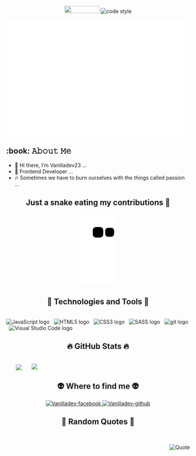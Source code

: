 <div align="center">

<img height="20px" width="95px" src="https://raw.githubusercontent.com/wiki/ryanoasis/nerd-fonts/images/faux-shield-badge-os-logos.svg?sanitize=true" alt=""></a>
![code style](https://img.shields.io/badge/code_style-prettier-ff69b4.svg?style=flat-square)

</div>
<!-- <h1 align="center" dir="auto"></a>Hi there <g-emoji class="g-emoji" alias="wave" fallback-src="https://github.githubassets.com/images/icons/emoji/unicode/1f44b.png">👋</g-emoji>, I'm Vanilla23</h1> -->

<a href="#" target="_blank">
  <img src="svg/vanilla23.svg" width="1200" alt="Click to see the source" />
</a>

<br>

<h2>:book: 𝙰𝚋𝚘𝚞𝚝 𝙼𝚎</h2>

- 👀 Hi there, I’m Vanilladev23 ...
- 🧼 Frontend Developer ...
- 🔥 Sometimes we have to burn ourselves with the things called passion ...
<h2><p align="center">Just a snake eating my contributions 🐍</p></h2>
<p align='center'>
<img src="https://github.com/ngoctienTNT/ngoctienTNT/blob/output/github-contribution-grid-snake.svg">
</p>
<h2 align="center">🌌 Technologies and Tools 🌌</h2>
<br>
<span><img src="https://img.shields.io/badge/JavaScript-282C34?logo=javascript&logoColor=F7DF1E" alt="JavaScript logo" title="JavaScript" height="25" /></span>
&nbsp;
<span><img src="https://img.shields.io/badge/HTML5-282C34?logo=html5&logoColor=E34F26" alt="HTML5 logo" title="HTML5" height="25" /></span>
&nbsp;
<span><img src="https://img.shields.io/badge/CSS3-282C34?logo=css3&logoColor=1572B6" alt="CSS3 logo" title="CSS3" height="25" /></span>
&nbsp;
<span><img src="https://img.shields.io/badge/Sass-282C34?logo=sass&logoColor=CC6699" alt="SASS logo" title="SASS" height="25" /></span>
&nbsp;
<span><img src="https://img.shields.io/badge/git-282C34?logo=git&logoColor=F05032" alt="git logo" title="git" height="25" /></span>
&nbsp;
<span><img src="https://img.shields.io/badge/VS%20Code-282C34?logo=visual-studio-code&logoColor=007ACC" alt="Visual Studio Code logo" title="Visual Studio Code" height="25" /></span>
&nbsp;
<br>

<h2 align="center">🔥 GitHub Stats 🔥</h2>
<!-- https://github.com/anuraghazra/github-readme-stats -->
<br>

<div align=center>
  <a href="#" title="Vanilladev23">
    <img width="315" align="center" src="https://github-readme-stats.vercel.app/api/top-langs/?username=Vanilladev23&hide=c%23,powershell,Mathematica,Ruby,Objective-C,Objective-C%2b%2b,Cuda&title_color=61dafb&text_color=ffffff&icon_color=61dafb&bg_color=20232a&langs_count=8&layout=compact&border_color=61dafb&hide_border=true" />
  </a>
  <a href="#" title="Vanilladev23">
    <img align="right" width="434" src="https://github-readme-stats.vercel.app/api?username=Vanilladev23&show_icons=true&theme=react&border_color=61dafb&hide_border=true" />
  </a>

  <br>

  <h2 align="center">👽 Where to find me 👽</h2>

<a href="#" target="blank">
    <img src="https://img.icons8.com/bubbles/120/000000/facebook-new.png" alt="Vanilladev-facebook" />
</a>
<a href="#" target="blank">
    <img src="https://img.icons8.com/bubbles/120/000000/github.png" alt="Vanilladev-github" />
</a>

<br>

<h2 align="center">📑 Random Quotes 📑</h2>

<br>
<!-- https://github.com/shravan20/github-readme-quotes -->
<div align="right">

![Quote](https://github-readme-quotes.herokuapp.com/quote?theme=onedark&animation=default&layout=default&font=default)

</div>
